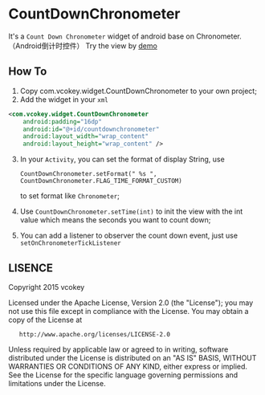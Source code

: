 # CountDownChronometer
It's a `Count Down Chronometer` widget of android base on Chronometer.  （Android倒计时控件）
Try the view by [demo](https://github.com/rednels/CountDownChronometer/tree/master/demo)

How To
--------------

1. Copy com.vcokey.widget.CountDownChronometer to your own project;
2. Add the widget in your `xml`

 ```xml
<com.vcokey.widget.CountDownChronometer
     android:padding="16dp"
     android:id="@+id/countdownchronometer"
     android:layout_width="wrap_content"
     android:layout_height="wrap_content" />
``` 
3. In your `Activity`, you can set the format of display String, use 

   `CountDownChronometer.setFormat(" %s ", CountDownChronometer.FLAG_TIME_FORMAT_CUSTOM)` 

   to set format like `Chronometer`;
 
4. Use `CountDownChronometer.setTime(int)` to init the view with the int value which means the seconds you want to count down; 
5. You can add a listener to observer the count down event, just use `setOnChronometerTickListener`

LISENCE
--------------

   Copyright 2015 vcokey

   Licensed under the Apache License, Version 2.0 (the "License");
   you may not use this file except in compliance with the License.
   You may obtain a copy of the License at

       http://www.apache.org/licenses/LICENSE-2.0

   Unless required by applicable law or agreed to in writing, software
   distributed under the License is distributed on an "AS IS" BASIS,
   WITHOUT WARRANTIES OR CONDITIONS OF ANY KIND, either express or implied.
   See the License for the specific language governing permissions and
   limitations under the License.
